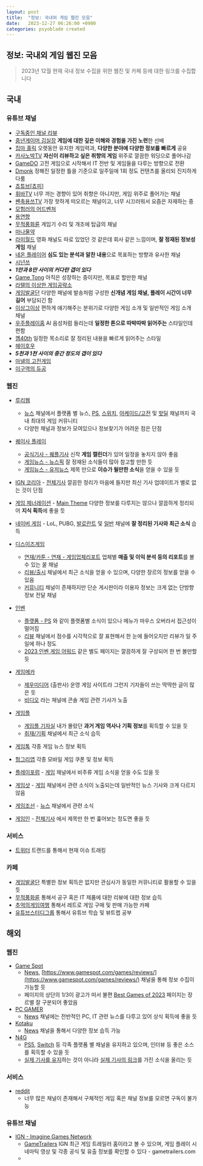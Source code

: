 ```yaml
---
layout: post
title:  "정보: 국내외 게임 웹진 모음"
date:   2023-12-27 06:26:00 +0900
categories: psyoblade created
---
```


## 정보: 국내외 게임 웹진 모음

>   2023년 12월 현재 국내 정보 수집을 위한 웹진 및 카페 등에 대한 링크를 수집합니다

## 국내

### 유튜브 채널

* [구독중인 채널 리뷰](https://www.youtube.com/feed/subscriptions) 
* [중년게이머 김실장](https://www.youtube.com/@memolkim/videos) **게임에 대한 깊은 이해와 경험을 가진 노련**한 선배
* [집마 홀릭](https://www.youtube.com/@khan0925/videos) 오랫동안 유지한 게임력과, **다양한 분야에 다양한 정보를 빠르게** 공유
* [카사노박TV](https://www.youtube.com/@CasanoparkTV/videos) **자신이 리뷰하고 싶은 취향의 게임** 위주로 깔끔한 워딩으로 풀어나감
* [GameDO](https://www.youtube.com/@GameDO/videos) 고전 게임으로 시작해서 IT 전반 및 게임들을 다루는 방향으로 전환
* [Dmonk](https://www.youtube.com/@Dmonktv/videos) 정해진 일정한 틀을 기준으로 일주일에 1회 정도 컨텐츠를 올리되 진지하게 다룸
* [쵸튜브[쵸피]](https://www.youtube.com/@youtubechopy/videos)  
* [휘바TV](https://www.youtube.com/@tvhj/videos) 너무 까는 경향이 있어 취향은 아니지만, 게임 위주로 풀어가는 채널
* [쏀축용쓰TV](https://www.youtube.com/@SsenChookYongs/videos) 가장 핫하게 떠오르는 채널이고, 너무 시끄러워서 요즘은 자재하는 중
* [모험러의 어드벤처](https://www.youtube.com/@kradventurer/videos) 
* [용연향](https://www.youtube.com/yeonhyang13)
* [무적풍화륜](https://www.youtube.com/@curubori) 게임기 수리 및 개조에 탑급의 채널
* [마나물약](https://www.youtube.com/@mana0907/videos)
* [라미월드](https://www.youtube.com/@ramyworld/videos) 영화 채널도 따로 있었던 것 같은데 회사 같은 느낌이며, **잘 정재된 정보성 게임** 채널
* [네온 플레이어](https://www.youtube.com/@neonplayer/videos) **심도 있는 분석과 알찬 내용**으로 목표하는 방향과 유사한 채널
* [시넌쓰](https://www.youtube.com/@Sinans1012/videos) 
* ***1만과 8만 사이의 커다란 갭이 있다***
* [Game Tong](https://www.youtube.com/@game-tong/videos) 아직은 성장하는 중이지만, 목표로 할만한 채널
* [라텔의 이상한 게임공략소](https://www.youtube.com/@rattel/videos) 
* [게임발굴단](https://www.youtube.com/@balguldan/videos) 다양한 패널에 발송처럼 구성한 **신개념 게임 채널, 플레이 시간이 너무 길어** 부담되긴 함
* [이상그이상](https://www.youtube.com/@user-hk4kk4vy3z/videos) 편하게 얘기해주는 분위기로 다양한 게임 소개 및 일반적인 게임 소개 채널
* [우주플레이홈](https://www.youtube.com/@woojooplay_home/videos) AI 음성처럼 들리는데 **일정한 톤으로 따박따박 읽어주는** 스타일인데 편함
* [껨40th](https://www.youtube.com/@ggame40th/videos) 일정한 목소리로 잘 정리된 내용을 빠르게 읽어주는 스타일
* [헤이호우](https://www.youtube.com/@heyhou/videos) 
* ***5천과 1천 사이의 중간 정도의 갭이 있다***
* [마넬의 고전게임](https://www.youtube.com/@meniereman) 
* [이구역의 듀공](https://www.youtube.com/@grownbb/videos)

### 웹진

* [루리웹](https://bbs.ruliweb.com/)
  * [뉴스](https://bbs.ruliweb.com/news) 채널에서 플랫폼 별 뉴스, [PS](https://bbs.ruliweb.com/ps), [스위치](https://bbs.ruliweb.com/nin), [아케이드/고전](https://bbs.ruliweb.com/family/249) 및 [핫딜](https://bbs.ruliweb.com/market/board/1020) 채널까지 국내 최대의 게임 커뮤니티
  * 다양한 채널과 정보가 모여있으나 정보찾기가 어려운 점은 단점
* [퀘이사 플레이](https://quasarplay.com)
  * [공식기사 - 퀘플기사](https://quasarplay.com/bbs/qp_columns) 신작 **게임 캘린더**가 있어 일정을 놓치지 않아 좋음
  * [게임뉴스 - 뉴스픽](https://quasarplay.com/bbs/qp_pick) 잘 정재된 소식들이 많아 참고할 만한 듯
  * [게임뉴스 - 유저뉴스](https://quasarplay.com/bbs/qp_gamenews) 제목 만으로 **이슈가 될만한 소식**을 얻을 수 있을 듯
* [IGN 코리아](https://kr.ign.com/) - [전체기사](https://kr.ign.com/article/) 깔끔한 정리가 마음에 들지만 최신 기사 업데이트가 별로 없는 것이 단점
* [게임 제너레이션](https://www.gamegeneration.or.kr/) - [Main Theme](https://www.gamegeneration.or.kr/maintheme) 다양한 정보를 다루지는 않으나 깔끔하게 정리되어 **지식 획득**에 좋을 듯
* [네이버 게임](https://game.naver.com) - LoL, PUBG, [발로란트](https://game.naver.com/esports/Valorant/board) 및 [일반](https://game.naver.com/esports/general/home) 채널에 **잘 정리된 기사와 최근 소식** 습득
* [디스이즈게임](https://www.thisisgame.com/)
  * [연재/카툰 - 연재 - 게임업체리포트](https://www.thisisgame.com/webzine/series/nboard/212/?series=186) 업체별 **매출 및 이익 분석 등의 리포트**를 볼 수 있는 꿀 채널
  * [리뷰/출시](https://www.thisisgame.com/webzine/game/nboard/16/) 채널에서 최근 소식을 얻을 수 있으며, 다양한 장르의 정보를 얻을 수 있음
  * [커뮤니티](https://www.thisisgame.com/webzine/community/tboard/?board=32) 채널이 존재하지만 단순 게시판이라 이용자 정보는 크게 없는 단방향 정보 전달 채널
  
* [인벤](https://www.inven.co.kr/)
  * [플랫폼 - PS](https://www.inven.co.kr/webzine/platform/?nplatform=3) 와 같이 플랫폼별 소식이 있으나 메뉴가 마우스 오버라서 접근성이 떨어짐
  * [리뷰](https://www.inven.co.kr/webzine/news/?sclass=12&platform=gamereview) 채널에서 점수를 시각적으로 잘 표현해서 한 눈에 들어오지만 리뷰가 일 주일에 하나 정도
  * [2023 인벤 게임 어워드](https://awards.inven.co.kr/) 같은 별도 페이지는 깔끔하게 잘 구성되어 한 번 볼만할 듯
* [게임메카](https://www.gamemeca.com/)
  * [제우미디어](https://www.jeumedia.com/) (출판사) 운영 게임 사이트라 그런지 기자들이 쓰는 딱딱한 글이 많은 듯
  * [비디오](https://www.gamemeca.com/news.php?ca=V) 라는 채널에 콘솔 게임 관련 기사가 노출
* [게임플](https://www.gameple.co.kr/)
  * [게임플 기자실](https://www.gameple.co.kr/news/articleList.html?sc_section_code=S1N44&view_type=sm) 내가 몰랐던 **과거 게임 역사나 기획 정보**를 획득할 수 있을 듯
  * [취재/기획](https://www.gameple.co.kr/news/articleList.html?sc_section_code=S1N2&view_type=sm) 채널에서 최근 소식 습득
* [게임톡](https://www.gametoc.co.kr/) 각종 게임 뉴스 정보 획득
* [헝그리앱](https://www.hungryapp.co.kr/) 각종 모바일 게임 쿠폰 및 정보 획득
* [플레이포럼](https://www.playforum.net/) - [게임](https://www.playforum.net/news/articleList.html?sc_section_code=S1N3&view_type=sm) 채널에서 비주류 게임 소식을 얻을 수도 있을 듯
* [게임샷](http://www.gameshot.net/) - [게임](http://www.gameshot.net/article/) 채널에서 관련 소식이 노출되는데 일반적인 뉴스 기사와 크게 다르지 않음
* [게임조선](https://www.gamechosun.co.kr) - [뉴스](https://www.gamechosun.co.kr/webzine/article/news.php) 채널에서 관련 소식
* [게임인](https://www.gameinn.co.kr/index.html) - [전체기사](https://www.gameinn.co.kr/news/articleList.html?view_type=sm) 에서 제목만 한 번 훑어보는 정도면 좋을 듯

### 서비스

* [트위터](https://twitter.com/i/trends) 트랜드를 통해서 현재 이슈 트래킹

### 카페

* [게임발굴단](https://cafe.naver.com/gamebalguldan) 특별한 정보 획득은 없지만 관심사가 동일한 커뮤니티로 활용할 수 있을 듯
* [무적풍화륜](https://cafe.naver.com/moopung) 통해서 공구 혹은 IT 제품에 대한 리뷰에 대한 정보 습득
* [추억의게임여행](https://cafe.naver.com/oldgamestravel) 통해서 레트로 게임 구매 및 판매 가능한 카페
* [유튜브스터디그룹](https://cafe.naver.com/ysgteam) 통해서 유튜브 학습 및 뷰트랩 공부

## 해외

### 웹진

* [Game Spot](https://www.gamespot.com/)
  * [News](https://www.gamespot.com/news/), [https://www.gamespot.com/games/reviews/](https://www.gamespot.com/games/reviews/) 채널을 통해 정보 수집이 가능할 듯
  * 페이지의 상단의 1/3이 광고가 떠서 불편 [Best Games of 2023](https://www.gamespot.com/best-games-of-2023/) 페이지는 장르별 잘 구분되어 좋았음
* [PC GAMER](https://www.pcgamer.com/)
  * [News](https://www.pcgamer.com/news/) 채널에는 전반적인 PC, IT 관련 뉴스를 다루고 있어 상식 획득에 좋을 듯
* [Kotaku](https://kotaku.com/)
  * [News](https://kotaku.com/culture/news) 채널을 통해서 다양한 정보 습득 가능
* [N4G](https://n4g.com/)
  * [PS5](https://n4g.com/channel/ps5), [Switch](https://n4g.com/channel/switch) 등 각족 플랫폼 별 채널을 유지하고 있으며, 인터뷰 등 좋은 소스를 획득할 수 있을 듯
  * [실제 기사를 유지](https://n4g.com/news/2579459/studio-rgg-interview-will-infinite-dragon-be-on-gamepass-gaidens-success-and-more)하는 것이 아니라 [실제 기사의 링크](https://automaton-media.com/en/interviews/20231225-24821/)를 가진 소식을 올리는 듯

### 서비스

* [reddit](https://www.reddit.com/?feed=home)
  * 너무 많은 채널이 존재해서 구체적인 게임 혹은 채널 정보를 모르면 구독이 불가능

### 유튜브 채널

* [IGN - Imagine Games Network](https://www.ign.com/)
  * [GameTrailers](https://www.youtube.com/@GameTrailers/videos) IGN 최근 게임 트레일러 홈이라고 볼 수 있으며, 게임 플레이 시네마틱 영상 및 각종 공식 및 유출 정보를 확인할 수 있다 - gametrailers.com
  * 